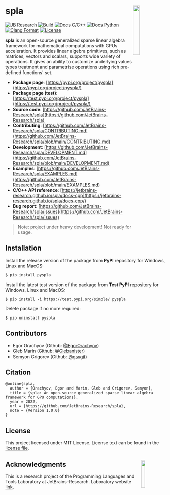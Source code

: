 # spla <img align="right" width="20%" src="https://github.com/JetBrains-Research/spla/raw/main/docs/logos/spla-logo.png?raw=true&sanitize=true">

[![JB Research](https://jb.gg/badges/research-flat-square.svg)](https://research.jetbrains.org/)
[![Build](https://github.com/JetBrains-Research/spla/actions/workflows/build.yml/badge.svg?branch=main)](https://github.com/JetBrains-Research/spla/actions/workflows/build.yml)
[![Docs C/C++](https://github.com/JetBrains-Research/spla/actions/workflows/docs-cpp.yml/badge.svg?branch=main)](https://jetbrains-research.github.io/spla/docs-cpp/)
[![Docs Python](https://github.com/JetBrains-Research/spla/actions/workflows/docs-python.yml/badge.svg?branch=main)](https://jetbrains-research.github.io/spla/docs-python/)
[![Clang Format](https://github.com/JetBrains-Research/spla/actions/workflows/clang-format.yml/badge.svg?branch=main)](https://github.com/JetBrains-Research/spla/actions/workflows/clang-format.yml)
[![License](https://img.shields.io/badge/license-MIT-blue)](https://github.com/JetBrains-Research/spla/blob/master/LICENSE.md)

**spla** is an open-source generalized sparse linear algebra framework for mathematical computations with GPUs
acceleration. It provides linear algebra primitives, such as matrices, vectors and scalars, supports wide variety of
operations. It gives an ability to customize underlying values types treatment and parametrise operations using rich
pre-defined functions' set.

- **Package page**:
  [https://pypi.org/project/pyspla](https://pypi.org/project/pyspla/)
- **Package page (test)**:
  [https://test.pypi.org/project/pyspla](https://test.pypi.org/project/pyspla/)
- **Source code**:
  [https://github.com/JetBrains-Research/spla](https://github.com/JetBrains-Research/spla)
- **Contributing**:
  [https://github.com/JetBrains-Research/spla/CONTRIBUTING.md](https://github.com/JetBrains-Research/spla/blob/main/CONTRIBUTING.md)
- **Development**:
  [https://github.com/JetBrains-Research/spla/DEVELOPMENT.md](https://github.com/JetBrains-Research/spla/blob/main/DEVELOPMENT.md)
- **Examples**:
  [https://github.com/JetBrains-Research/spla/EXAMPLES.md](https://github.com/JetBrains-Research/spla/blob/main/EXAMPLES.md)
- **C/C++ API reference**:
  [https://jetbrains-research.github.io/spla/docs-cpp](https://jetbrains-research.github.io/spla/docs-cpp/)
- **Bug report**:
  [https://github.com/JetBrains-Research/spla/issues](https://github.com/JetBrains-Research/spla/issues)

> Note: project under heavy development! Not ready for usage.

## Installation

Install the release version of the package from **PyPI** repository for Windows, Linux and MacOS:

```shell
$ pip install pyspla
```

Install the latest test version of the package from **Test PyPI** repository for Windows, Linux and MacOS:

```shell
$ pip install -i https://test.pypi.org/simple/ pyspla
```

Delete package if no more required:

```shell
$ pip uninstall pyspla
```

## Contributors

- Egor Orachyov (Github: [@EgorOrachyov](https://github.com/EgorOrachyov))
- Gleb Marin (Github: [@Glebanister](https://github.com/Glebanister))
- Semyon Grigorev (Github: [@gsvgit](https://github.com/gsvgit))

## Citation

```ignorelang
@online{spla,
  author = {Orachyov, Egor and Marin, Gleb and Grigorev, Semyon},
  title = {spla: An open-source generalized sparse linear algebra framework for GPU computations},
  year = 2022,
  url = {https://github.com/JetBrains-Research/spla},
  note = {Version 1.0.0}
}
```

## License

This project licensed under MIT License. License text can be found in the
[license file](https://github.com/JetBrains-Research/spla/blob/master/LICENSE.md).

## Acknowledgments <img align="right" width="15%" src="https://github.com/JetBrains-Research/spla/raw/main/docs/logos/jetbrains-logo.png?raw=true&sanitize=true">

This is a research project of the Programming Languages and Tools Laboratory at JetBrains-Research. Laboratory
website [link](https://research.jetbrains.org/groups/plt_lab/).
